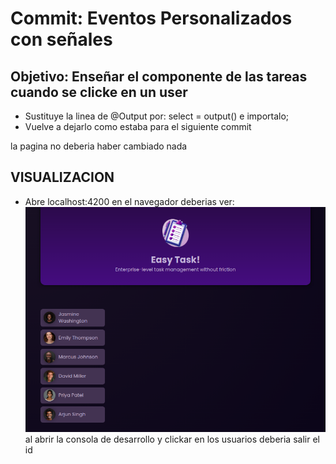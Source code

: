 # **Commit: Eventos Personalizados con señales**

## Objetivo: Enseñar el componente de las tareas cuando se clicke en un user

- Sustituye la linea de @Output por: select = output<string>() e importalo;
- Vuelve a dejarlo como estaba para el siguiente commit

la pagina no deberia haber cambiado nada

## VISUALIZACION

- Abre localhost:4200 en el navegador deberias ver:
  ![Output_Eventos con señales](./htmlOutput.png)
  al abrir la consola de desarrollo y clickar en los usuarios deberia salir el id
